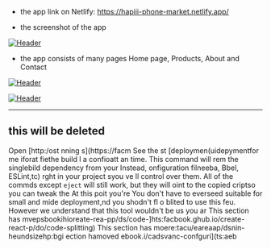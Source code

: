 
- the app link on Netlify: https://hapiii-phone-market.netlify.app/

-  the screenshot of the app

[![Header](https://res.cloudinary.com/hapiii/image/upload/v1668615299/react-apps/skkmusj7q4drfdzqfyqa.png)](https://some-url.dev/)


- the app consists of many pages Home page, Products, About and Contact


[![Header](https://res.cloudinary.com/hapiii/image/upload/v1668716003/react-apps/eot8rwmvg8foqxvqeflc.png)](https://some-url.dev/)


[![Header](https://res.cloudinary.com/hapiii/image/upload/v1668716003/react-apps/enqhe2bcx13nxvfjucuw.png)](https://some-url.dev/)


-------------------------------------------------------------------
this will be deleted
---------------------------------------------------------------------
Open [http:/ost
nning s](https://facm
See the st [deploymen(uidepymentfor me iforat
fiethe build l a confioatt an time. This command will rem the singlebild dependency from your 
Instead, onfiguration filneeba, Bbel, ESLint,tc) rght in your project syou ve ll control over them. All of the commds except `eject` will still work, but they will oint to the copied criptso you can tweak the At this poit you're 
You don't have to everseed suitable for small and mide deployment,nd you shodn't fl o blited to use this feu. However we understand that this tool wouldn't be us you ar
This section has mvepsbookihioreate-rea-pp/ds/code-]hts:facbook.ghub.io/create-react-p/do/code-splitting)
This section has moere:tacu/eareaap/dsnin-heundsizehp:bgi
ection hamoved ebook.i/cadsvanc-confguri](ts:aeb
